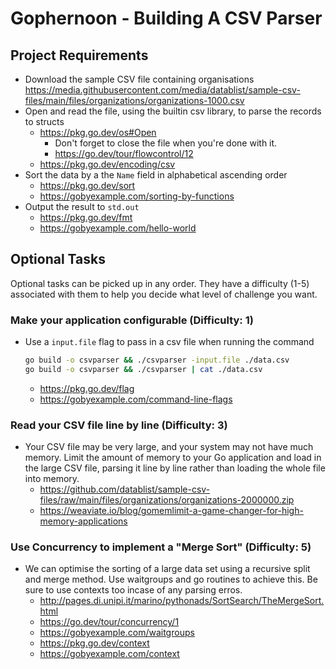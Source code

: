 # Gophernoon - Building A CSV Parser

## Project Requirements

* Download the sample CSV file containing organisations
    https://media.githubusercontent.com/media/datablist/sample-csv-files/main/files/organizations/organizations-1000.csv
* Open and read the file, using the builtin csv library, to parse the records to 
    structs
    * https://pkg.go.dev/os#Open
        * Don't forget to close the file when you're done with it.
        * https://go.dev/tour/flowcontrol/12
    * https://pkg.go.dev/encoding/csv
* Sort the data by a the `Name` field in alphabetical ascending order
    * https://pkg.go.dev/sort
    * https://gobyexample.com/sorting-by-functions
* Output the result to `std.out`
    * https://pkg.go.dev/fmt
    * https://gobyexample.com/hello-world

## Optional Tasks

Optional tasks can be picked up in any order. They have a difficulty (1-5) 
associated with them to help you decide what level of challenge you want.

### Make your application configurable (Difficulty: 1)

* Use a `input.file` flag to pass in a csv file when running the command
    ``` sh
    go build -o csvparser && ./csvparser -input.file ./data.csv
    go build -o csvparser && ./csvparser | cat ./data.csv
    ```
    * https://pkg.go.dev/flag
    * https://gobyexample.com/command-line-flags

### Read your CSV file line by line (Difficulty: 3)

* Your CSV file may be very large, and your system may not have much memory. 
    Limit the amount of memory to your Go application and load in the large CSV 
    file, parsing it line by line rather than loading the whole file into memory.
    * https://github.com/datablist/sample-csv-files/raw/main/files/organizations/organizations-2000000.zip
    * https://weaviate.io/blog/gomemlimit-a-game-changer-for-high-memory-applications

### Use Concurrency to implement a "Merge Sort" (Difficulty: 5)

* We can optimise the sorting of a large data set using a recursive split and 
    merge method. Use waitgroups and go routines to achieve this. Be sure to use
    contexts too incase of any parsing erros.
    * http://pages.di.unipi.it/marino/pythonads/SortSearch/TheMergeSort.html
    * https://go.dev/tour/concurrency/1
    * https://gobyexample.com/waitgroups
    * https://pkg.go.dev/context
    * https://gobyexample.com/context